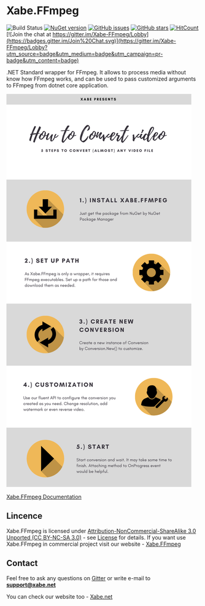 # Xabe.FFmpeg  
![Build Status](https://xabe.visualstudio.com/ffmpeg/_apis/build/status/ffmpeg?branchName=master)
[![NuGet version](https://badge.fury.io/nu/Xabe.FFmpeg.svg)](https://badge.fury.io/nu/Xabe.FFmpeg)
[![GitHub issues](https://img.shields.io/github/issues/tomaszzmuda/Xabe.FFmpeg.svg)](https://github.com/tomaszzmuda/Xabe.FFmpeg/issues)
[![GitHub stars](https://img.shields.io/github/stars/tomaszzmuda/Xabe.FFmpeg.svg)](https://github.com/tomaszzmuda/Xabe.FFmpeg/stargazers)
[![HitCount](http://hits.dwyl.io/tomaszzmuda/Xabe.FFmpeg.svg)](http://hits.dwyl.io/tomaszzmuda/Xabe.FFmpeg)
[![Join the chat at https://gitter.im/Xabe-FFmpeg/Lobby](https://badges.gitter.im/Join%20Chat.svg)](https://gitter.im/Xabe-FFmpeg/Lobby?utm_source=badge&utm_medium=badge&utm_campaign=pr-badge&utm_content=badge)


.NET Standard wrapper for FFmpeg. It allows to process media without know how FFmpeg works, and can be used to pass customized arguments to FFmpeg from dotnet core application.

![Xabe.FFmpeg basic workflow](https://raw.githubusercontent.com/tomaszzmuda/Xabe.FFmpeg/master/Assets/Infographic.png)

[Xabe.FFmpeg Documentation](https://xabe.net/product/xabe_ffmpeg/#documentation)

## Lincence ##

Xabe.FFmpeg is licensed under [Attribution-NonCommercial-ShareAlike 3.0 Unported (CC BY-NC-SA 3.0)](https://creativecommons.org/licenses/by-nc-sa/3.0/) - see [License](LICENSE.md) for details. If you want use Xabe.FFmpeg in commercial project visit our website - [Xabe.FFmpeg](https://xabe.net/product/xabe_ffmpeg/)

## Contact ##

Feel free to ask any questions on [Gitter](https://gitter.im/Xabe-FFmpeg/Lobby# "Gitter") or write e-mail  to **support@xabe.net**

You can check our website too - [Xabe.net](https://xabe.net/)
